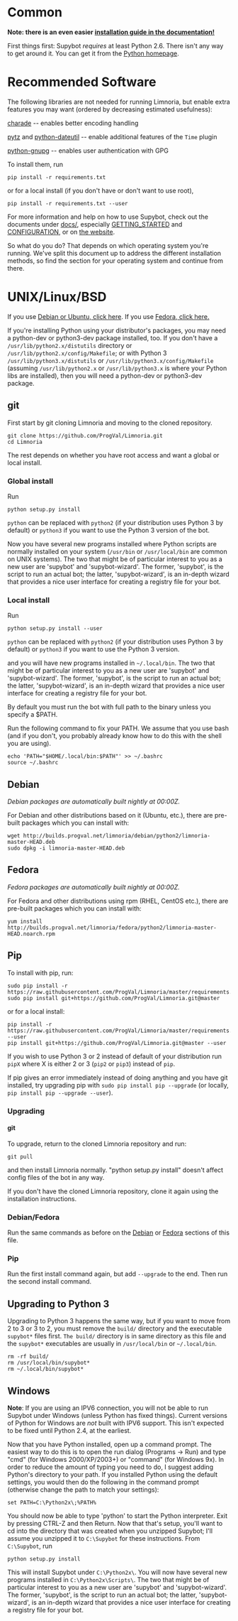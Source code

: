 # Common

**Note: there is an even easier [installation guide in the documentation!](http://doc.supybot.aperio.fr/en/latest/use/install.html)**

First things first: Supybot *requires* at least Python 2.6.  There
isn't any way to get around it.  You can get it from the [Python homepage].

[Python homepage]:http://python.org/

# Recommended Software

The following libraries are not needed for running Limnoria, but enable
extra features you may want (ordered by decreasing estimated usefulness):

[charade] -- enables better encoding handling

[pytz] and [python-dateutil] -- enable additional features of the `Time` plugin

[python-gnupg] -- enables user authentication with GPG

[charade]:https://pypi.python.org/pypi/charade
[pytz]:https://pypi.python.org/pypi/pytz
[python-dateutil]:https://pypi.python.org/pypi/python-dateutil
[python-gnupg]:https://pypi.python.org/pypi/python-gnupg

To install them, run 

`pip install -r requirements.txt`

or for a local install (if you don't have or don't want to use root), 

`pip install -r requirements.txt --user`

For more information and help on how to use Supybot, check out
the documents under [docs/], especially [GETTING_STARTED] and
[CONFIGURATION], or on [the website].

[docs/]:docs/index.rst
[GETTING_STARTED]:docs/GETTING_STARTED.rst
[CONFIGURATION]:docs/CONFIGURATION.rst
[the website]:http://supybot.aperio.fr/doc/use/index.html

So what do you do?  That depends on which operating system you're
running.  We've split this document up to address the different installation
methods, so find the section for your operating system and continue
from there.

# UNIX/Linux/BSD

If you use [Debian or Ubuntu, click here](INSTALL.md#debian). If you use [Fedora, click here.](INSTALL.md#fedora)

If you're installing Python using your distributor's packages, you may
need a python-dev or python3-dev package installed, too.  If you don't have
a `/usr/lib/python2.x/distutils` directory or 
`/usr/lib/python2.x/config/Makefile`; or with Python 3 
`/usr/lib/python3.x/distutils` or `/usr/lib/python3.x/config/Makefile` (assuming `/usr/lib/python2.x` or `/usr/lib/python3.x` is where your Python 
libs are installed), then you will need a python-dev or python3-dev package.

## git

First start by git cloning Limnoria and moving to the cloned repository.

```
git clone https://github.com/ProgVal/Limnoria.git
cd Limnoria
```

The rest depends on whether you have root access and want a global or local install.

### Global install

Run

```
python setup.py install
```

`python` can be replaced with `python2` (if your distribution 
uses Python 3 by default) or `python3` if you want to use the Python 3 
version of the bot.

Now you have several new programs installed where Python scripts are normally
installed on your system (`/usr/bin` or `/usr/local/bin` are common on
UNIX systems).  The two that might be of particular interest to you as a
new user are 'supybot' and 'supybot-wizard'.  The former, 'supybot', is
the script to run an actual bot; the latter, 'supybot-wizard', is an
in-depth wizard that provides a nice user interface for creating a
registry file for your bot.

### Local install

Run

```
python setup.py install --user
```

`python` can be replaced with `python2` (if your distribution 
uses Python 3 by default) or `python3` if you want to use the Python 3 
version.

and you will have new programs installed in `~/.local/bin`. The two that might be of particular interest to you as a
new user are 'supybot' and 'supybot-wizard'.  The former, 'supybot', is
the script to run an actual bot; the latter, 'supybot-wizard', is an
in-depth wizard that provides a nice user interface for creating a
registry file for your bot.

By default you must run the bot with full path to the binary unless you specify a $PATH.

Run the following command to fix your PATH. We assume that you use bash 
(and if you don't, you probably already know how to do this with the shell you are using).

```
echo 'PATH="$HOME/.local/bin:$PATH"' >> ~/.bashrc
source ~/.bashrc
```

## Debian

*Debian packages are automatically built nightly at 00:00Z.*

For Debian and other distributions based on it (Ubuntu, etc.), there are
pre-built packages which you can install with:

```
wget http://builds.progval.net/limnoria/debian/python2/limnoria-master-HEAD.deb
sudo dpkg -i limnoria-master-HEAD.deb
```

## Fedora

*Fedora packages are automatically built nightly at 00:00Z.*

For Fedora and other distributions using rpm (RHEL, CentOS etc.), there are
pre-built packages which you can install with:

```
yum install http://builds.progval.net/limnoria/fedora/python2/limnoria-master-HEAD.noarch.rpm
```

## Pip

To install with pip, run:

```
sudo pip install -r https://raw.githubusercontent.com/ProgVal/Limnoria/master/requirements.txt
sudo pip install git+https://github.com/ProgVal/Limnoria.git@master
```

or for a local install:

```
pip install -r https://raw.githubusercontent.com/ProgVal/Limnoria/master/requirements.txt --user
pip install git+https://github.com/ProgVal/Limnoria.git@master --user
```

If you wish to use Python 3 or 2 instead of default of your distribution 
run `pipX` where X is either 2 or 3 (`pip2` or `pip3`) instead of `pip`.

If pip gives an error immediately instead of doing anything and you have git installed, try upgrading pip with `sudo pip install pip --upgrade` (or locally, `pip install pip --upgrade --user`).

### Upgrading

#### git

To upgrade, return to the cloned Limnoria repository and run:

```
git pull
```

and then install Limnoria normally. "python setup.py install" doesn't affect config files of the bot in any way.

If you don't have the cloned Limnoria repository, clone it again using the installation instructions.

### Debian/Fedora

Run the same commands as before on the [Debian](INSTALL.md#debian) or 
[Fedora](INSTALL.md#fedora) sections of this file.

### Pip

Run the first install command again, but add `--upgrade` to the 
end. Then run the second install command.

## Upgrading to Python 3

Upgrading to Python 3 happens the same way, but if you want to move from 2 to 3 
or 3 to 2, you must remove the `build/` directory and the executable 
`supybot*` files first. `The build/` directory is in same directory as this 
file and the `supybot*` executables are usually in `/usr/local/bin` or `~/.local/bin`.

```
rm -rf build/
rm /usr/local/bin/supybot*
rm ~/.local/bin/supybot*
```

## Windows

**Note**: If you are using an IPV6 connection, you will not be able
to run Supybot under Windows (unless Python has fixed things).  Current
versions of Python for Windows are *not* built with IPV6 support. This
isn't expected to be fixed until Python 2.4, at the earliest.

Now that you have Python installed, open up a command prompt.  The
easiest way to do this is to open the run dialog (Programs -> Run) and
type "cmd" (for Windows 2000/XP/2003+) or "command" (for Windows 9x).  In
order to reduce the amount of typing you need to do, I suggest adding
Python's directory to your path.  If you installed Python using the
default settings, you would then do the following in the command prompt
(otherwise change the path to match your settings):

```
set PATH=C:\Python2x\;%PATH%
```

You should now be able to type 'python' to start the Python
interpreter.  Exit by pressing CTRL-Z and then Return.  Now that that's
setup, you'll want to cd into the directory that was created when you
unzipped Supybot; I'll assume you unzipped it to `C:\Supybot` for these
instructions.  From `C:\Supybot`, run 

```
python setup.py install
```

This will install Supybot under `C:\Python2x\`.  You will now have several new
programs installed in `C:\Python2x\Scripts\`.  The two that might be of
particular interest to you as a new user are 'supybot' and 'supybot-wizard'.
The former, 'supybot', is the script to run an actual bot; the latter,
'supybot-wizard', is an in-depth wizard that provides a nice user interface for
creating a registry file for your bot.
